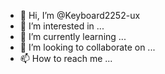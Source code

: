 - 👋 Hi, I’m @Keyboard2252-ux
- 👀 I’m interested in ...
- 🌱 I’m currently learning ...
- 💞️ I’m looking to collaborate on ...
- 📫 How to reach me ...

<!---
Keyboard2252-ux/Keyboard2252-ux is a ✨ special ✨ repository because its `README.md` (this file) appears on your GitHub profile.
You can click the Preview link to take a look at your changes.
